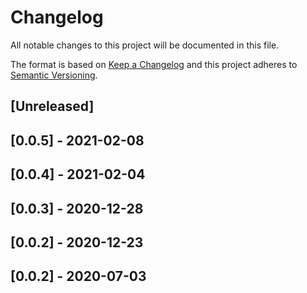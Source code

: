 # Changelog

All notable changes to this project will be documented in this file.

The format is based on [Keep a Changelog](http://keepachangelog.com/en/1.0.0/)
and this project adheres to [Semantic Versioning](http://semver.org/spec/v2.0.0.html).

## [Unreleased]

## [0.0.5] - 2021-02-08

## [0.0.4] - 2021-02-04

## [0.0.3] - 2020-12-28

## [0.0.2] - 2020-12-23

## [0.0.2] - 2020-07-03
